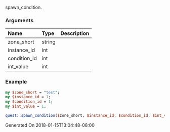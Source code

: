 spawn_condition.
### Arguments
**Name**|**Type**|**Description**
:---|:---|:---
zone_short|string|
instance_id|int|
condition_id|int|
int_value|int|

### Example

```perl
my $zone_short = "test";
my $instance_id = 1;
my $condition_id = 1;
my $int_value = 1;

quest::spawn_condition($zone_short, $instance_id, $condition_id, $int_value); # Returns void
```


Generated On 2018-01-15T13:04:48-08:00